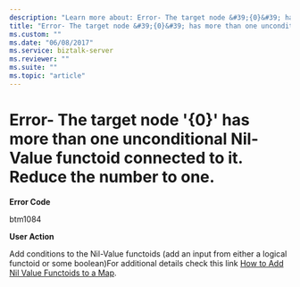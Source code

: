 ```yaml
---
description: "Learn more about: Error- The target node &#39;{0}&#39; has more than one unconditional Nil-Value functoid connected to it. Reduce the number to one."
title: "Error- The target node &#39;{0}&#39; has more than one unconditional Nil-Value functoid connected to it. Reduce the number to one."
ms.custom: ""
ms.date: "06/08/2017"
ms.service: biztalk-server
ms.reviewer: ""
ms.suite: ""
ms.topic: "article"
---
```

# Error- The target node &#39;{0}&#39; has more than one unconditional Nil-Value functoid connected to it. Reduce the number to one.
**Error Code**

 btm1084

 **User Action**

 Add conditions to the Nil-Value functoids (add an input from either a logical functoid or some boolean)For additional details check this link [How to Add Nil Value Functoids to a Map](https://go.microsoft.com/fwlink/?LinkId=196675).
